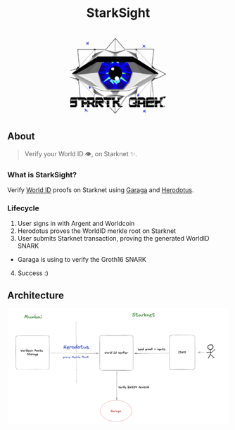 <div align="center">
  <h1>StarkSight</h1>
  <img src="docs/images/logo.png" height="200">
  <br />
</div>

## About

> Verify your World ID 👁️, on Starknet ✨.

### What is StarkSight?

Verify [World ID](https://worldcoin.org/world-id) proofs on Starknet using [Garaga](https://github.com/keep-starknet-strange/garaga) and [Herodotus](https://www.herodotus.dev).

### Lifecycle
1. User signs in with Argent and Worldcoin
2. Herodotus proves the WorldID merkle root on Starknet
3. User submits Starknet transaction, proving the generated WorldID SNARK
  - Garaga is using to verify the Groth16 SNARK
4. Success :)


## Architecture
<img src="docs/images/architecture.png">
